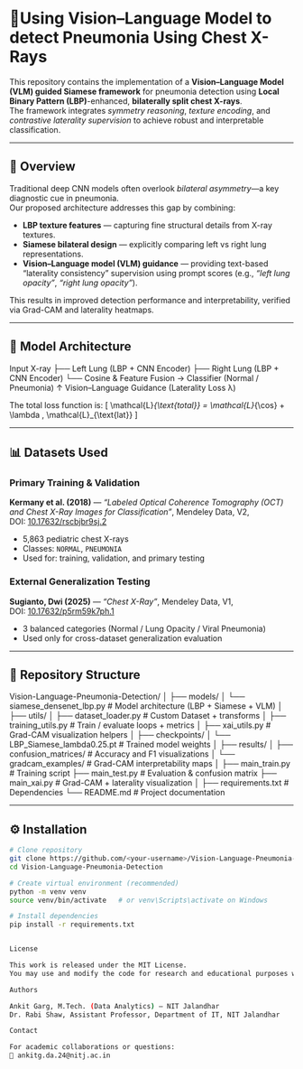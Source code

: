 # 🩻Using Vision–Language Model to detect Pneumonia Using Chest X-Rays 

This repository contains the implementation of a **Vision–Language Model (VLM) guided Siamese framework** for pneumonia detection using **Local Binary Pattern (LBP)**-enhanced, **bilaterally split chest X-rays**.  
The framework integrates *symmetry reasoning*, *texture encoding*, and *contrastive laterality supervision* to achieve robust and interpretable classification.

---

## 📘 Overview

Traditional deep CNN models often overlook *bilateral asymmetry*—a key diagnostic cue in pneumonia.  
Our proposed architecture addresses this gap by combining:

- **LBP texture features** — capturing fine structural details from X-ray textures.  
- **Siamese bilateral design** — explicitly comparing left vs right lung representations.  
- **Vision–Language model (VLM) guidance** — providing text-based “laterality consistency” supervision using prompt scores (e.g., *“left lung opacity”*, *“right lung opacity”*).  

This results in improved detection performance and interpretability, verified via Grad-CAM and laterality heatmaps.

---

## 🧠 Model Architecture

Input X-ray
├── Left Lung (LBP + CNN Encoder)
├── Right Lung (LBP + CNN Encoder)
└── Cosine & Feature Fusion → Classifier (Normal / Pneumonia)
↑
Vision–Language Guidance (Laterality Loss λ)


The total loss function is:
\[
\mathcal{L}_{\text{total}} = \mathcal{L}_{\cos} + \lambda \, \mathcal{L}_{\text{lat}}
\]

---

## 📊 Datasets Used

### **Primary Training & Validation**
**Kermany et al. (2018)** — *“Labeled Optical Coherence Tomography (OCT) and Chest X-Ray Images for Classification”*, Mendeley Data, V2,  
DOI: [10.17632/rscbjbr9sj.2](https://doi.org/10.17632/rscbjbr9sj.2)

- 5,863 pediatric chest X-rays  
- Classes: `NORMAL`, `PNEUMONIA`  
- Used for: training, validation, and primary testing  

### **External Generalization Testing**
**Sugianto, Dwi (2025)** — *“Chest X-Ray”*, Mendeley Data, V1,  
DOI: [10.17632/p5rm59k7ph.1](https://doi.org/10.17632/p5rm59k7ph.1)

- 3 balanced categories (Normal / Lung Opacity / Viral Pneumonia)  
- Used only for cross-dataset generalization evaluation

---

## 🧩 Repository Structure

Vision-Language-Pneumonia-Detection/
│
├── models/
│ └── siamese_densenet_lbp.py # Model architecture (LBP + Siamese + VLM)
│
├── utils/
│ ├── dataset_loader.py # Custom Dataset + transforms
│ ├── training_utils.py # Train / evaluate loops + metrics
│ ├── xai_utils.py # Grad-CAM visualization helpers
│
├── checkpoints/
│ └── LBP_Siamese_lambda0.25.pt # Trained model weights
│
├── results/
│ ├── confusion_matrices/ # Accuracy and F1 visualizations
│ └── gradcam_examples/ # Grad-CAM interpretability maps
│
├── main_train.py # Training script
├── main_test.py # Evaluation & confusion matrix
├── main_xai.py # Grad-CAM + laterality visualization
│
├── requirements.txt # Dependencies
└── README.md # Project documentation



---

## ⚙️ Installation

```bash
# Clone repository
git clone https://github.com/<your-username>/Vision-Language-Pneumonia-Detection.git
cd Vision-Language-Pneumonia-Detection

# Create virtual environment (recommended)
python -m venv venv
source venv/bin/activate   # or venv\Scripts\activate on Windows

# Install dependencies
pip install -r requirements.txt


License

This work is released under the MIT License.
You may use and modify the code for research and educational purposes with proper citation.

Authors

Ankit Garg, M.Tech. (Data Analytics) – NIT Jalandhar
Dr. Rabi Shaw, Assistant Professor, Department of IT, NIT Jalandhar

Contact

For academic collaborations or questions:
📧 ankitg.da.24@nitj.ac.in
